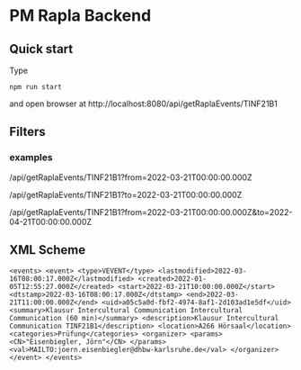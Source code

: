 # PM Rapla Backend

## Quick start

Type

`npm run start`

and open browser at http://localhost:8080/api/getRaplaEvents/TINF21B1

## Filters

### examples

/api/getRaplaEvents/TINF21B1?from=2022-03-21T00:00:00.000Z

/api/getRaplaEvents/TINF21B1?to=2022-03-21T00:00:00.000Z

/api/getRaplaEvents/TINF21B1?from=2022-03-21T00:00:00.000Z&to=2022-04-21T00:00:00.000Z

## XML Scheme

`<events> <event> <type>VEVENT</type> <lastmodified>2022-03-16T08:00:17.000Z</lastmodified> <created>2022-01-05T12:55:27.000Z</created> <start>2022-03-21T10:00:00.000Z</start> <dtstamp>2022-03-16T08:00:17.000Z</dtstamp> <end>2022-03-21T11:00:00.000Z</end> <uid>a05c5a0d-fbf2-4974-8af1-2d103ad1e5df</uid> <summary>Klausur Intercultural Communication Intercultural Communication (60 min)</summary> <description>Klausur Intercultural Communication TINF21B1</description> <location>A266 Hörsaal</location> <categories>Prüfung</categories> <organizer> <params> <CN>"Eisenbiegler, Jörn"</CN> </params> <val>MAILTO:joern.eisenbiegler@dhbw-karlsruhe.de</val> </organizer> </event> </events>`
